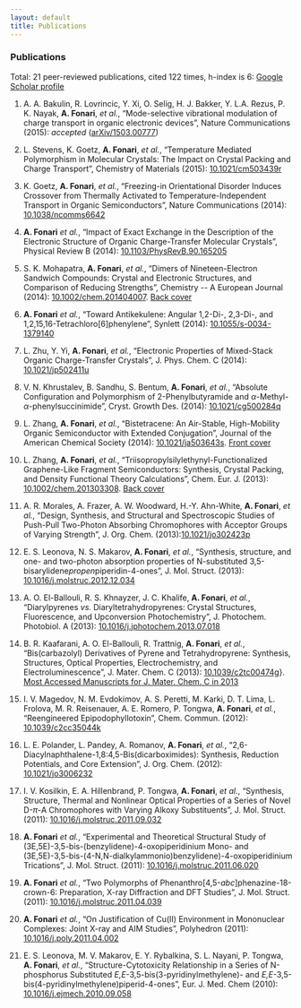 ```yaml
---
layout: default
title: Publications
---
```


### Publications

Total: 21 peer-reviewed publications, cited 122 times, h-index is 6: [Google Scholar profile](http://scholar.google.com/citations?user=ZkBvorAAAAAJ)

1. A. A. Bakulin, R. Lovrincic, Y. Xi, O. Selig, H. J. Bakker, Y. L.A. Rezus, P. K. Nayak, **A. Fonari**, *et al.*, &ldquo;Mode-selective vibrational modulation of charge transport in organic electronic devices&rdquo;, Nature Communications (2015): *accepted* ([arXiv/1503.00777](http://arxiv.org/abs/1503.00777))

1. L. Stevens, K. Goetz, **A. Fonari**, *et al.*, &ldquo;Temperature Mediated Polymorphism in Molecular Crystals: The Impact on Crystal Packing and Charge Transport&rdquo;, Chemistry of Materials (2015): [10.1021/cm503439r](http://doi.org/10.1021/cm503439r)

1. K. Goetz, **A. Fonari**, *et al.*, &ldquo;Freezing-in Orientational Disorder Induces Crossover from Thermally Activated to Temperature-Independent Transport in Organic Semiconductors&rdquo;, Nature Communications (2014): [10.1038/ncomms6642](http://doi.org/10.1038/ncomms6642)

1. **A. Fonari** *et al.*, &ldquo;Impact of Exact Exchange in the Description of the Electronic Structure of Organic Charge-Transfer Molecular Crystals&rdquo;, Physical Review B (2014): [10.1103/PhysRevB.90.165205](http://doi.org/10.1103/PhysRevB.90.165205)

1. S. K. Mohapatra, **A. Fonari**, *et al.*, &ldquo;Dimers of Nineteen-Electron Sandwich Compounds: Crystal and Electronic Structures, and Comparison of Reducing Strengths&rdquo;, Chemistry -- A European Journal (2014): [10.1002/chem.201404007](http://doi.org/10.1002/chem.201404007). [Back cover](http://doi.org/10.1002/chem.201490197)

1. **A. Fonari** *et al.*, &ldquo;Toward Antikekulene: Angular 1,2-Di-, 2,3-Di-, and 1,2,15,16-Tetrachloro[6]phenylene&rdquo;, Synlett (2014): [10.1055/s-0034-1379140](http://doi.org/10.1055/s-0034-1379140)

1. L. Zhu, Y. Yi, **A. Fonari**, *et al.*, &ldquo;Electronic Properties of Mixed-Stack Organic Charge-Transfer Crystals&rdquo;, J. Phys. Chem. C (2014): [10.1021/jp502411u](http://doi.org/10.1021/jp502411u)

1. V. N. Khrustalev, B. Sandhu, S. Bentum, **A. Fonari**, *et al.*, &ldquo;Absolute Configuration and Polymorphism of 2-Phenylbutyramide and $\alpha$-Methyl-$\alpha$-phenylsuccinimide&rdquo;, Cryst. Growth Des. (2014): [10.1021/cg500284q](http://doi.org/10.1021/cg500284q)

1. L. Zhang, **A. Fonari**, *et al.*, &ldquo;Bistetracene: An Air-Stable, High-Mobility Organic Semiconductor with Extended Conjugation&rdquo;, Journal of the American Chemical Society (2014): [10.1021/ja503643s](http://doi.org/10.1021/ja503643s). [Front cover](http://pubs.acs.org/action/showLargeCover?jcode=jacsat&vol=136&issue=26)

1. L. Zhang, **A. Fonari**, *et al.*, &ldquo;Triisopropylsilylethynyl-Functionalized Graphene-Like Fragment Semiconductors: Synthesis, Crystal Packing, and Density Functional Theory Calculations&rdquo;, Chem. Eur. J. (2013): [10.1002/chem.201303308](http://doi.org/10.1002/chem.201303308). [Back cover](http://doi.org/10.1002/chem.201390209)

1. A. R. Morales, A. Frazer, A. W. Woodward, H.-Y. Ahn-White, **A. Fonari**, *et al.*, &ldquo;Design, Synthesis, and Structural and Spectroscopic Studies of Push-Pull Two-Photon Absorbing Chromophores with Acceptor Groups of Varying Strength&rdquo;, J. Org. Chem. (2013):[10.1021/jo302423p](http://doi.org/10.1021/jo302423p)

1. E. S. Leonova, N. S. Makarov, **A. Fonari**, *et al.*, &ldquo;Synthesis, structure, and one- and two-photon absorption properties of N-substituted 3,5-bisarylidene*propen*piperidin-4-ones&rdquo;, J. Mol. Struct. (2013): [10.1016/j.molstruc.2012.12.034](http://doi.org/10.1016/j.molstruc.2012.12.034)

1. A. O. El-Ballouli, R. S. Khnayzer, J. C. Khalife, **A. Fonari**, *et al.*, &ldquo;Diarylpyrenes *vs.* Diaryltetrahydropyrenes: Crystal Structures, Fluorescence, and Upconversion Photochemistry&rdquo;, J. Photochem. Photobiol. A (2013): [10.1016/j.jphotochem.2013.07.018](http://doi.org/10.1016/j.jphotochem.2013.07.018)

1. B. R. Kaafarani, A. O. El-Ballouli, R. Trattnig, **A. Fonari**, *et al.*, &ldquo;Bis(carbazolyl) Derivatives of Pyrene and Tetrahydropyrene: Synthesis, Structures, Optical Properties, Electrochemistry, and Electroluminescence&rdquo;, J. Mater. Chem. C (2013): [10.1039/c2tc00474g](http://doi.org/10.1039/c2tc00474g)}. [Most Accessed Manuscripts for J. Mater. Chem. C in 2013](http://pubs.rsc.org/en/journals/articlecollectionlanding?sercode=tc&themeid=59adffea-1d41-42eb-ada5-08ed90ff84ed)

1. I. V. Magedov, N. M. Evdokimov, A. S. Peretti, M. Karki, D. T. Lima, L. Frolova, M. R. Reisenauer, A. E. Romero, P. Tongwa, **A. Fonari**, *et al.*, &ldquo;Reengineered Epipodophyllotoxin&rdquo;, Chem. Commun. (2012): [10.1039/c2cc35044k](http://doi.org/10.1039/c2cc35044k)

1. L. E. Polander, L. Pandey, A. Romanov, **A. Fonari**, *et al.*, &ldquo;2,6-Diacylnaphthalene-1,8:4,5-Bis(dicarboximides): Synthesis, Reduction Potentials, and Core Extension&rdquo;, J. Org. Chem. (2012): [10.1021/jo3006232](http://doi.org/10.1021/jo3006232)

1. I. V. Kosilkin, E. A. Hillenbrand, P. Tongwa, **A. Fonari**, *et al.*, &ldquo;Synthesis, Structure, Thermal and Nonlinear Optical Properties of a Series of Novel D-$\pi$-A Chromophores with Varying Alkoxy Substituents&rdquo;, J. Mol. Struct. (2011): [10.1016/j.molstruc.2011.09.032](http://doi.org/10.1016/j.molstruc.2011.09.032)

1. **A. Fonari** *et al.*, &ldquo;Experimental and Theoretical Structural Study of (3E,5E)-3,5-bis-(benzylidene)-4-oxopiperidinium Mono- and (3E,5E)-3,5-bis-(4-N,N-dialkylammonio)benzylidene)-4-oxopiperidinium Trications&rdquo;, J. Mol. Struct. (2011): [10.1016/j.molstruc.2011.06.020](http://doi.org/10.1016/j.molstruc.2011.06.020)

1. **A. Fonari** *et al.*, &ldquo;Two Polymorphs of Phenanthro[4,5-*abc*]phenazine-18-crown-6: Preparation, X-ray Diffraction and DFT Studies&rdquo;, J. Mol. Struct. (2011): [10.1016/j.molstruc.2011.04.039](http://doi.org/10.1016/j.molstruc.2011.04.039)

1. **A. Fonari** *et al.*, &ldquo;On Justification of Cu(II) Environment in Mononuclear Complexes: Joint X-ray and AIM Studies&rdquo;, Polyhedron (2011): [10.1016/j.poly.2011.04.002](http://doi.org/10.1016/j.poly.2011.04.002)

1. E. S. Leonova, M. V. Makarov, E. Y. Rybalkina, S. L. Nayani, P. Tongwa, **A. Fonari**, *et al.*, &ldquo;Structure-Cytotoxicity Relationship in a Series of N-phosphorus Substituted *E,E*-3,5-bis(3-pyridinylmethylene)- and *E,E*-3,5-bis(4-pyridinylmethylene)piperid-4-ones&rdquo;, Eur. J. Med. Chem (2010): [10.1016/j.ejmech.2010.09.058](http://doi.org/10.1016/j.ejmech.2010.09.058)
